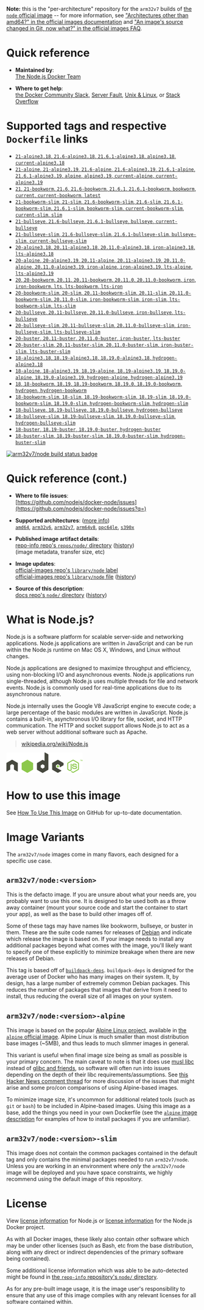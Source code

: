 <!--

********************************************************************************

WARNING:

    DO NOT EDIT "node/README.md"

    IT IS AUTO-GENERATED

    (from the other files in "node/" combined with a set of templates)

********************************************************************************

-->

**Note:** this is the "per-architecture" repository for the `arm32v7` builds of [the `node` official image](https://hub.docker.com/_/node) -- for more information, see ["Architectures other than amd64?" in the official images documentation](https://github.com/docker-library/official-images#architectures-other-than-amd64) and ["An image's source changed in Git, now what?" in the official images FAQ](https://github.com/docker-library/faq#an-images-source-changed-in-git-now-what).

# Quick reference

-	**Maintained by**:  
	[The Node.js Docker Team](https://github.com/nodejs/docker-node)

-	**Where to get help**:  
	[the Docker Community Slack](https://dockr.ly/comm-slack), [Server Fault](https://serverfault.com/help/on-topic), [Unix & Linux](https://unix.stackexchange.com/help/on-topic), or [Stack Overflow](https://stackoverflow.com/help/on-topic)

# Supported tags and respective `Dockerfile` links

-	[`21-alpine3.18`, `21.6-alpine3.18`, `21.6.1-alpine3.18`, `alpine3.18`, `current-alpine3.18`](https://github.com/nodejs/docker-node/blob/f23e4825c88d41d6c46f9911f582ac6cc966abca/21/alpine3.18/Dockerfile)
-	[`21-alpine`, `21-alpine3.19`, `21.6-alpine`, `21.6-alpine3.19`, `21.6.1-alpine`, `21.6.1-alpine3.19`, `alpine`, `alpine3.19`, `current-alpine`, `current-alpine3.19`](https://github.com/nodejs/docker-node/blob/f23e4825c88d41d6c46f9911f582ac6cc966abca/21/alpine3.19/Dockerfile)
-	[`21`, `21-bookworm`, `21.6`, `21.6-bookworm`, `21.6.1`, `21.6.1-bookworm`, `bookworm`, `current`, `current-bookworm`, `latest`](https://github.com/nodejs/docker-node/blob/f23e4825c88d41d6c46f9911f582ac6cc966abca/21/bookworm/Dockerfile)
-	[`21-bookworm-slim`, `21-slim`, `21.6-bookworm-slim`, `21.6-slim`, `21.6.1-bookworm-slim`, `21.6.1-slim`, `bookworm-slim`, `current-bookworm-slim`, `current-slim`, `slim`](https://github.com/nodejs/docker-node/blob/f23e4825c88d41d6c46f9911f582ac6cc966abca/21/bookworm-slim/Dockerfile)
-	[`21-bullseye`, `21.6-bullseye`, `21.6.1-bullseye`, `bullseye`, `current-bullseye`](https://github.com/nodejs/docker-node/blob/f23e4825c88d41d6c46f9911f582ac6cc966abca/21/bullseye/Dockerfile)
-	[`21-bullseye-slim`, `21.6-bullseye-slim`, `21.6.1-bullseye-slim`, `bullseye-slim`, `current-bullseye-slim`](https://github.com/nodejs/docker-node/blob/f23e4825c88d41d6c46f9911f582ac6cc966abca/21/bullseye-slim/Dockerfile)
-	[`20-alpine3.18`, `20.11-alpine3.18`, `20.11.0-alpine3.18`, `iron-alpine3.18`, `lts-alpine3.18`](https://github.com/nodejs/docker-node/blob/ab5769dc69feb4007d9aafb03316ea0e3edb4227/20/alpine3.18/Dockerfile)
-	[`20-alpine`, `20-alpine3.19`, `20.11-alpine`, `20.11-alpine3.19`, `20.11.0-alpine`, `20.11.0-alpine3.19`, `iron-alpine`, `iron-alpine3.19`, `lts-alpine`, `lts-alpine3.19`](https://github.com/nodejs/docker-node/blob/ab5769dc69feb4007d9aafb03316ea0e3edb4227/20/alpine3.19/Dockerfile)
-	[`20`, `20-bookworm`, `20.11`, `20.11-bookworm`, `20.11.0`, `20.11.0-bookworm`, `iron`, `iron-bookworm`, `lts`, `lts-bookworm`, `lts-iron`](https://github.com/nodejs/docker-node/blob/ab5769dc69feb4007d9aafb03316ea0e3edb4227/20/bookworm/Dockerfile)
-	[`20-bookworm-slim`, `20-slim`, `20.11-bookworm-slim`, `20.11-slim`, `20.11.0-bookworm-slim`, `20.11.0-slim`, `iron-bookworm-slim`, `iron-slim`, `lts-bookworm-slim`, `lts-slim`](https://github.com/nodejs/docker-node/blob/ab5769dc69feb4007d9aafb03316ea0e3edb4227/20/bookworm-slim/Dockerfile)
-	[`20-bullseye`, `20.11-bullseye`, `20.11.0-bullseye`, `iron-bullseye`, `lts-bullseye`](https://github.com/nodejs/docker-node/blob/ab5769dc69feb4007d9aafb03316ea0e3edb4227/20/bullseye/Dockerfile)
-	[`20-bullseye-slim`, `20.11-bullseye-slim`, `20.11.0-bullseye-slim`, `iron-bullseye-slim`, `lts-bullseye-slim`](https://github.com/nodejs/docker-node/blob/ab5769dc69feb4007d9aafb03316ea0e3edb4227/20/bullseye-slim/Dockerfile)
-	[`20-buster`, `20.11-buster`, `20.11.0-buster`, `iron-buster`, `lts-buster`](https://github.com/nodejs/docker-node/blob/ab5769dc69feb4007d9aafb03316ea0e3edb4227/20/buster/Dockerfile)
-	[`20-buster-slim`, `20.11-buster-slim`, `20.11.0-buster-slim`, `iron-buster-slim`, `lts-buster-slim`](https://github.com/nodejs/docker-node/blob/ab5769dc69feb4007d9aafb03316ea0e3edb4227/20/buster-slim/Dockerfile)
-	[`18-alpine3.18`, `18.19-alpine3.18`, `18.19.0-alpine3.18`, `hydrogen-alpine3.18`](https://github.com/nodejs/docker-node/blob/f416b53801a9d49d6ce6b2c038c8bc9ed93625dd/18/alpine3.18/Dockerfile)
-	[`18-alpine`, `18-alpine3.19`, `18.19-alpine`, `18.19-alpine3.19`, `18.19.0-alpine`, `18.19.0-alpine3.19`, `hydrogen-alpine`, `hydrogen-alpine3.19`](https://github.com/nodejs/docker-node/blob/5bb305299145aa996bd3e0a701e5a3c3d587ad82/18/alpine3.19/Dockerfile)
-	[`18`, `18-bookworm`, `18.19`, `18.19-bookworm`, `18.19.0`, `18.19.0-bookworm`, `hydrogen`, `hydrogen-bookworm`](https://github.com/nodejs/docker-node/blob/f416b53801a9d49d6ce6b2c038c8bc9ed93625dd/18/bookworm/Dockerfile)
-	[`18-bookworm-slim`, `18-slim`, `18.19-bookworm-slim`, `18.19-slim`, `18.19.0-bookworm-slim`, `18.19.0-slim`, `hydrogen-bookworm-slim`, `hydrogen-slim`](https://github.com/nodejs/docker-node/blob/f416b53801a9d49d6ce6b2c038c8bc9ed93625dd/18/bookworm-slim/Dockerfile)
-	[`18-bullseye`, `18.19-bullseye`, `18.19.0-bullseye`, `hydrogen-bullseye`](https://github.com/nodejs/docker-node/blob/f416b53801a9d49d6ce6b2c038c8bc9ed93625dd/18/bullseye/Dockerfile)
-	[`18-bullseye-slim`, `18.19-bullseye-slim`, `18.19.0-bullseye-slim`, `hydrogen-bullseye-slim`](https://github.com/nodejs/docker-node/blob/f416b53801a9d49d6ce6b2c038c8bc9ed93625dd/18/bullseye-slim/Dockerfile)
-	[`18-buster`, `18.19-buster`, `18.19.0-buster`, `hydrogen-buster`](https://github.com/nodejs/docker-node/blob/f416b53801a9d49d6ce6b2c038c8bc9ed93625dd/18/buster/Dockerfile)
-	[`18-buster-slim`, `18.19-buster-slim`, `18.19.0-buster-slim`, `hydrogen-buster-slim`](https://github.com/nodejs/docker-node/blob/f416b53801a9d49d6ce6b2c038c8bc9ed93625dd/18/buster-slim/Dockerfile)

[![arm32v7/node build status badge](https://img.shields.io/jenkins/s/https/doi-janky.infosiftr.net/job/multiarch/job/arm32v7/job/node.svg?label=arm32v7/node%20%20build%20job)](https://doi-janky.infosiftr.net/job/multiarch/job/arm32v7/job/node/)

# Quick reference (cont.)

-	**Where to file issues**:  
	[https://github.com/nodejs/docker-node/issues](https://github.com/nodejs/docker-node/issues?q=)

-	**Supported architectures**: ([more info](https://github.com/docker-library/official-images#architectures-other-than-amd64))  
	[`amd64`](https://hub.docker.com/r/amd64/node/), [`arm32v6`](https://hub.docker.com/r/arm32v6/node/), [`arm32v7`](https://hub.docker.com/r/arm32v7/node/), [`arm64v8`](https://hub.docker.com/r/arm64v8/node/), [`ppc64le`](https://hub.docker.com/r/ppc64le/node/), [`s390x`](https://hub.docker.com/r/s390x/node/)

-	**Published image artifact details**:  
	[repo-info repo's `repos/node/` directory](https://github.com/docker-library/repo-info/blob/master/repos/node) ([history](https://github.com/docker-library/repo-info/commits/master/repos/node))  
	(image metadata, transfer size, etc)

-	**Image updates**:  
	[official-images repo's `library/node` label](https://github.com/docker-library/official-images/issues?q=label%3Alibrary%2Fnode)  
	[official-images repo's `library/node` file](https://github.com/docker-library/official-images/blob/master/library/node) ([history](https://github.com/docker-library/official-images/commits/master/library/node))

-	**Source of this description**:  
	[docs repo's `node/` directory](https://github.com/docker-library/docs/tree/master/node) ([history](https://github.com/docker-library/docs/commits/master/node))

# What is Node.js?

Node.js is a software platform for scalable server-side and networking applications. Node.js applications are written in JavaScript and can be run within the Node.js runtime on Mac OS X, Windows, and Linux without changes.

Node.js applications are designed to maximize throughput and efficiency, using non-blocking I/O and asynchronous events. Node.js applications run single-threaded, although Node.js uses multiple threads for file and network events. Node.js is commonly used for real-time applications due to its asynchronous nature.

Node.js internally uses the Google V8 JavaScript engine to execute code; a large percentage of the basic modules are written in JavaScript. Node.js contains a built-in, asynchronous I/O library for file, socket, and HTTP communication. The HTTP and socket support allows Node.js to act as a web server without additional software such as Apache.

> [wikipedia.org/wiki/Node.js](https://en.wikipedia.org/wiki/Node.js)

![logo](https://raw.githubusercontent.com/docker-library/docs/01c12653951b2fe592c1f93a13b4e289ada0e3a1/node/logo.png)

# How to use this image

See [How To Use This Image](https://github.com/nodejs/docker-node/blob/master/README.md#how-to-use-this-image) on GitHub for up-to-date documentation.

# Image Variants

The `arm32v7/node` images come in many flavors, each designed for a specific use case.

## `arm32v7/node:<version>`

This is the defacto image. If you are unsure about what your needs are, you probably want to use this one. It is designed to be used both as a throw away container (mount your source code and start the container to start your app), as well as the base to build other images off of.

Some of these tags may have names like bookworm, bullseye, or buster in them. These are the suite code names for releases of [Debian](https://wiki.debian.org/DebianReleases) and indicate which release the image is based on. If your image needs to install any additional packages beyond what comes with the image, you'll likely want to specify one of these explicitly to minimize breakage when there are new releases of Debian.

This tag is based off of [`buildpack-deps`](https://hub.docker.com/_/buildpack-deps/). `buildpack-deps` is designed for the average user of Docker who has many images on their system. It, by design, has a large number of extremely common Debian packages. This reduces the number of packages that images that derive from it need to install, thus reducing the overall size of all images on your system.

## `arm32v7/node:<version>-alpine`

This image is based on the popular [Alpine Linux project](https://alpinelinux.org), available in [the `alpine` official image](https://hub.docker.com/_/alpine). Alpine Linux is much smaller than most distribution base images (~5MB), and thus leads to much slimmer images in general.

This variant is useful when final image size being as small as possible is your primary concern. The main caveat to note is that it does use [musl libc](https://musl.libc.org) instead of [glibc and friends](https://www.etalabs.net/compare_libcs.html), so software will often run into issues depending on the depth of their libc requirements/assumptions. See [this Hacker News comment thread](https://news.ycombinator.com/item?id=10782897) for more discussion of the issues that might arise and some pro/con comparisons of using Alpine-based images.

To minimize image size, it's uncommon for additional related tools (such as `git` or `bash`) to be included in Alpine-based images. Using this image as a base, add the things you need in your own Dockerfile (see the [`alpine` image description](https://hub.docker.com/_/alpine/) for examples of how to install packages if you are unfamiliar).

## `arm32v7/node:<version>-slim`

This image does not contain the common packages contained in the default tag and only contains the minimal packages needed to run `arm32v7/node`. Unless you are working in an environment where *only* the `arm32v7/node` image will be deployed and you have space constraints, we highly recommend using the default image of this repository.

# License

View [license information](https://github.com/nodejs/node/blob/master/LICENSE) for Node.js or [license information](https://github.com/nodejs/docker-node/blob/master/LICENSE) for the Node.js Docker project.

As with all Docker images, these likely also contain other software which may be under other licenses (such as Bash, etc from the base distribution, along with any direct or indirect dependencies of the primary software being contained).

Some additional license information which was able to be auto-detected might be found in [the `repo-info` repository's `node/` directory](https://github.com/docker-library/repo-info/tree/master/repos/node).

As for any pre-built image usage, it is the image user's responsibility to ensure that any use of this image complies with any relevant licenses for all software contained within.
